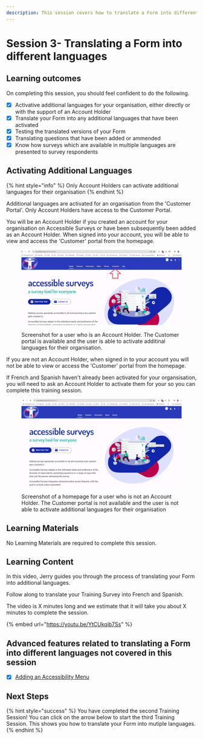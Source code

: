 ```yaml
---
description: This session covers how to translate a Form into different languages
---
```


# Session 3- Translating a Form into different languages

## Learning outcomes

On completing this session, you should feel confident to do the following.

* [x] Activative additional languages for your organisation, either directly or with the support of an Account Holder
* [x] Translate your Form into any additional  languages that have been activated
* [x] Testing the translated versions of your Form
* [x] Translating questions that have been added or ammended
* [x] Know how surveys which are available in multiple languages are presented to survey respondents

## Activating Additional Languages

{% hint style="info" %}
Only Account Holders can activate additional languages for their organisation
{% endhint %}

Additional languages are activated for an organisation from the 'Customer Portal'.  Only Account Holders have access to the Customer Portal.

You will be an Account Holder if you created an account for your organisation on Accessible Surveys or have been subsequently been added as an Account Holder.  When signed into your account, you will be able to view and access the 'Customer' portal from the homepage.

<figure><img src="../.gitbook/assets/image (2) (1) (1).png" alt=""><figcaption><p>Screenshot for a user who is an Account Holder.  The Customer portal is available and the user is able to activate additinal languages for their organisation.</p></figcaption></figure>

If you are not an Account Holder, when signed in to your account you will not be able to view or access the 'Customer' portal from the homepage. &#x20;

If French and Spanish haven't already been activated for your organsisation, you will need to ask an Account Holder to activate them for your so you can complete this training session. &#x20;

<figure><img src="../.gitbook/assets/image (1) (1) (1) (1) (1).png" alt=""><figcaption><p>Screenshot of a homepage for a user who is not an Account Holder.  The Customer portal is not available and the user is not able to activate additional languages for their organisation</p></figcaption></figure>

## Learning Materials

No Learning Materials are required to complete this session.   &#x20;

## Learning Content

In this video, Jerry guides you through the process of translating your Form into additional languages.

Follow along to translate your Training Survey into French and Spanish.

The video is X minutes long and we estimate that it will take you about X minutes to complete the session.

{% embed url="https://youtu.be/YtCUkqib7Ss" %}

## Advanced features related to translating a Form into different languages not covered in this session

* [x] [Adding an Accessibility Menu](../guidance-notes/survey-app/form-editor/adding-an-accessibility-options-page.md)

## Next Steps

{% hint style="success" %}
You have completed the second Training Session!  You can click on the arrow below to start the third Training Session.  This shows you how to translate your Form into mutiple languages.
{% endhint %}
